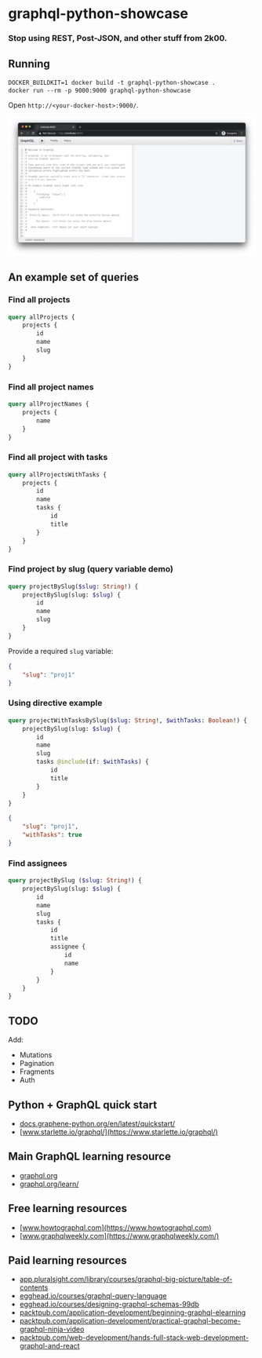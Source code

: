 # graphql-python-showcase

### Stop using REST, Post-JSON, and other stuff from 2k00.

## Running

```shell
DOCKER_BUILDKIT=1 docker build -t graphql-python-showcase .
docker run --rm -p 9000:9000 graphql-python-showcase
```

Open `http://<your-docker-host>:9000/`.

![graphiql](graphiql.png)

## An example set of queries

### Find all projects

```graphql
query allProjects {
    projects {
        id
        name
        slug
    }
}
```

### Find all project names

```graphql
query allProjectNames {
    projects {
        name
    }
}
```

### Find all project with tasks

```graphql
query allProjectsWithTasks {
    projects {
        id
        name
        tasks {
            id
            title
        }
    }
}
```

### Find project by slug (query variable demo)

```graphql
query projectBySlug($slug: String!) {
    projectBySlug(slug: $slug) {
        id
        name
        slug
    }
}
```

Provide a required `slug` variable:

```json
{
    "slug": "proj1"
}
```

### Using directive example

```graphql
query projectWithTasksBySlug($slug: String!, $withTasks: Boolean!) {
    projectBySlug(slug: $slug) {
        id
        name
        slug
        tasks @include(if: $withTasks) {
            id
            title
        }
    }
}
```

```json
{
    "slug": "proj1",
    "withTasks": true
}
```

### Find assignees

```graphql
query projectBySlug ($slug: String!) {
    projectBySlug(slug: $slug) {
        id
        name
        slug
        tasks {
            id
            title
            assignee {
                id
                name
            }
        }
    }
}

```

## TODO

Add:

* Mutations
* Pagination
* Fragments
* Auth

## Python + GraphQL quick start

* [docs.graphene-python.org/en/latest/quickstart/](https://docs.graphene-python.org/en/latest/quickstart/)
* [www.starlette.io/graphql/](https://www.starlette.io/graphql/)

## Main GraphQL learning resource

* [graphql.org](https://graphql.org/)
* [graphql.org/learn/](https://graphql.org/learn/)

## Free learning resources

* [www.howtographql.com](https://www.howtographql.com)
* [www.graphqlweekly.com](https://www.graphqlweekly.com/)

## Paid learning resources

* [app.pluralsight.com/library/courses/graphql-big-picture/table-of-contents](https://app.pluralsight.com/library/courses/graphql-big-picture/table-of-contents)
* [egghead.io/courses/graphql-query-language](https://egghead.io/courses/graphql-query-language)
* [egghead.io/courses/designing-graphql-schemas-99db](https://egghead.io/courses/designing-graphql-schemas-99db)
* [packtpub.com/application-development/beginning-graphql-elearning](https://www.packtpub.com/application-development/beginning-graphql-elearning)
* [packtpub.com/application-development/practical-graphql-become-graphql-ninja-video](https://www.packtpub.com/application-development/practical-graphql-become-graphql-ninja-video)
* [packtpub.com/web-development/hands-full-stack-web-development-graphql-and-react](https://www.packtpub.com/web-development/hands-full-stack-web-development-graphql-and-react)
